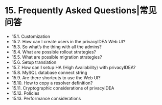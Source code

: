 # 15. Frequently Asked Questions|常见问答

* 15.1. Customization
* 15.2. How can I create users in the privacyIDEA Web UI?
* 15.3. So what’s the thing with all the admins?
* 15.4. What are possible rollout strategies?
* 15.5. What are possible migration strategies?
* 15.6. Setup translation
* 15.7. How can I setup HA (High Availability) with privacyIDEA?
* 15.8. MySQL database connect string
* 15.9. Are there shortcuts to use the Web UI?
* 15.10. How to copy a resolver definition?
* 15.11. Cryptographic considerations of privacyIDEA
* 15.12. Policies
* 15.13. Performance considerations
